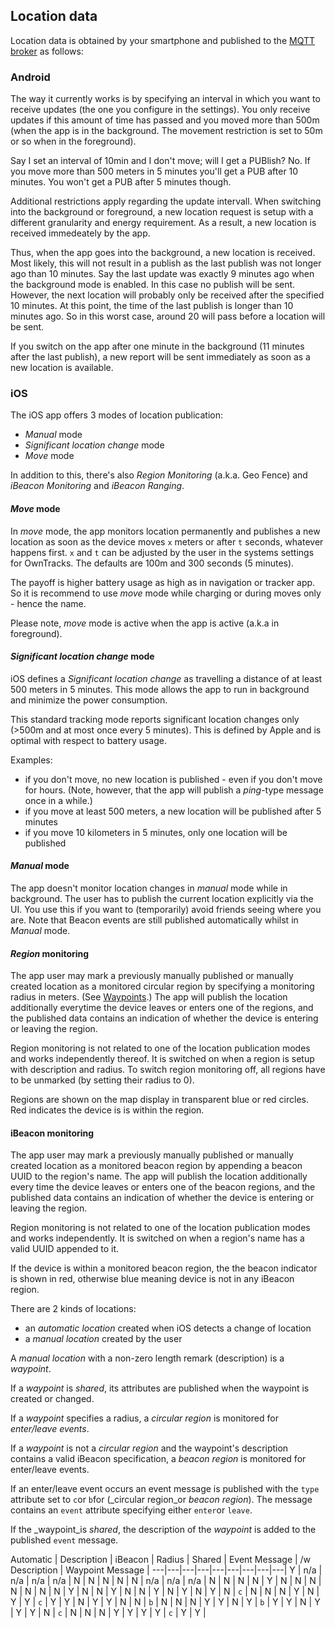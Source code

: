 ## Location data

Location data is obtained by your smartphone and published to the [MQTT broker](../guide/broker.md) as follows:

### Android

The way it currently works is by specifying an interval in which you want to receive updates (the one you configure in the settings). You only receive updates if this amount of time has passed and you moved more than 500m (when the app is in the background. The movement restriction is set to 50m or so when in the foreground).

Say I set an interval of 10min and I don't move; will I get a PUBlish? No. 
If you move more than 500 meters in 5 minutes you'll get a PUB after 10 minutes. You won't get a PUB after 5 minutes though.

Additional restrictions apply regarding the update intervall. When switching into the background or foreground, a new location request is setup with a different granularity and energy requirement. As a result, a new location is received immedeately by the app. 

Thus, when the app goes into the background, a new location is received. Most likely, this will not result in a publish as the last publish was not longer ago than 10 minutes. Say the last update was exactly 9 minutes ago when the background mode is enabled. In this case no publish will be sent. However, the next location will probably only be received after the specified 10 minutes. At this point, the time of the last publish is longer than 10 minutes ago. So in this worst case, around 20 will pass before a location will be sent. 

If you switch on the app after one minute in the background (11 minutes after the last publish), a new report will be sent immediately as soon as a new location is available. 


### iOS 

The iOS app offers 3 modes of location publication:

* _Manual_ mode
* _Significant location change_ mode
* _Move_ mode

In addition to this, there's also _Region Monitoring_ (a.k.a. Geo Fence) and _iBeacon Monitoring_ and _iBeacon Ranging_.

#### _Move_ mode 

In _move_ mode, the app monitors location permanently and publishes a new
location as soon as the device moves `x` meters or after `t` seconds, whatever
happens first. `x` and `t` can be adjusted by the user in the systems settings for
OwnTracks. The defaults are 100m and 300 seconds (5 minutes). 

The payoff is higher battery usage as high as in navigation or tracker app.
So it is recommend to use _move_ mode while charging or during moves only - hence the name.

Please note, _move_ mode is active when the app is active (a.k.a in foreground).

#### _Significant location change_ mode

iOS defines a _Significant location change_ as travelling a distance of at least
500 meters in 5 minutes.  This mode allows the app to run in background and
minimize the power consumption.

This standard tracking mode reports significant location changes only (>500m
and at most once every 5 minutes).  This is defined by Apple and is optimal
with respect to battery usage.

Examples:

* if you don't move, no new location is published - even if you don't move for hours. (Note, however, that the app will publish a _ping_-type message once in a while.)
* if you move at least 500 meters, a new location will be published after 5 minutes
* if you move 10 kilometers in 5 minutes, only one location will be published


#### _Manual_ mode

The app doesn't monitor location changes in _manual_ mode while in background.
The user has to publish the current location explicitly via the UI. You use this if
you want to (temporarily) avoid friends seeing where you are. Note that Beacon events
are still published automatically whilst in _Manual_ mode.

#### _Region_ monitoring

The app user may mark a previously manually published or manually created 
location as a monitored circular region by specifying a monitoring radius in meters. (See [Waypoints](waypoints.md).)
The app will publish the location
additionally everytime the device leaves or enters one of the regions, and the
published data contains an indication of whether the device is entering or
leaving the region.

Region monitoring is not related to one of the location publication modes and
works independently thereof. It is switched on when a region is setup with description
and radius. To switch region monitoring off, all regions have to be 
unmarked (by setting their radius to 0).

Regions are shown on the map display in transparent blue or red circles. Red
indicates the device is is within the region.

#### iBeacon monitoring

The app user may mark a previously manually published or manually created location
as a monitored beacon region by appending a beacon UUID to the region's name.
The app will publish the location
additionally every time the device leaves or enters one of the beacon regions, and the
published data contains an indication of whether the device is entering or
leaving the region.

Region monitoring is not related to one of the location publication modes and
works independently. It is switched on when a region's name has a valid UUID
appended to it.

If the device is within a monitored beacon region, the the beacon indicator
is shown in red, otherwise blue meaning device is not in any iBeacon region.

There are 2 kinds of locations:

* an _automatic location_ created when iOS detects a change of location
* a _manual location_ created by the user

A _manual location_ with a non-zero length remark (description) is a _waypoint_.

If a _waypoint_ is _shared_, its attributes are published when the waypoint is created or changed.

If a _waypoint_ specifies a radius, a _circular region_ is monitored for _enter/leave events_.

If a _waypoint_ is not a _circular region_ and the waypoint's description contains a valid iBeacon specification, a _beacon region_ is monitored for enter/leave events.

If an enter/leave event occurs an event message is published with the `type` attribute set to `c`or `b`for (_circular region_or _beacon region_). The message contains an `event` attribute specifying either `enter`or `leave`.

If the _waypoint_is _shared_, the description of the _waypoint_ is added to the published `event` message.

Automatic | Description | iBeacon | Radius | Shared | Event Message | /w Description | Waypoint Message | 
---|---|---|---|---|---|---|---|---|
Y | n/a |  n/a |  n/a |  n/a | N | N | N |
N | N   | n/a |   n/a |  n/a | N | N | N |
N | Y | N | N | N | N | N | N |
N | Y | N | N | Y | N | N | Y |
N | Y | N | Y | N | `c` | N | N |
N | Y | N | Y | Y | `c` | Y | Y |
N | Y | Y | N | N | `b` | N | N |
N | Y | Y | N | Y | `b` | Y | Y |
N | Y | Y | Y | N | `c` | N | N |
N | Y | Y | Y | Y | `c` | Y | Y |
